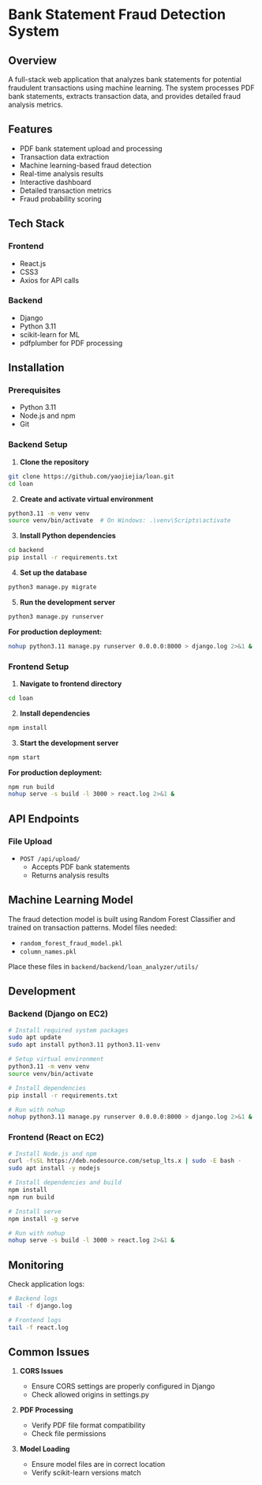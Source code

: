 
# **Bank Statement Fraud Detection System**

## **Overview**
A full-stack web application that analyzes bank statements for potential fraudulent transactions using machine learning. The system processes PDF bank statements, extracts transaction data, and provides detailed fraud analysis metrics.

## **Features**
* PDF bank statement upload and processing
* Transaction data extraction
* Machine learning-based fraud detection
* Real-time analysis results
* Interactive dashboard
* Detailed transaction metrics
* Fraud probability scoring

## **Tech Stack**

### **Frontend**
* React.js
* CSS3
* Axios for API calls

### **Backend**
* Django
* Python 3.11
* scikit-learn for ML
* pdfplumber for PDF processing

## **Installation**

### **Prerequisites**
* Python 3.11
* Node.js and npm
* Git

### **Backend Setup**

1. **Clone the repository**
```bash
git clone https://github.com/yaojiejia/loan.git
cd loan
```

2. **Create and activate virtual environment**
```bash
python3.11 -m venv venv
source venv/bin/activate  # On Windows: .\venv\Scripts\activate
```

3. **Install Python dependencies**
```bash
cd backend
pip install -r requirements.txt
```

4. **Set up the database**
```bash
python3 manage.py migrate
```

5. **Run the development server**
```bash
python3 manage.py runserver
```

**For production deployment:**
```bash
nohup python3.11 manage.py runserver 0.0.0.0:8000 > django.log 2>&1 &
```

### **Frontend Setup**

1. **Navigate to frontend directory**
```bash
cd loan
```

2. **Install dependencies**
```bash
npm install
```

3. **Start the development server**
```bash
npm start
```

**For production deployment:**
```bash
npm run build
nohup serve -s build -l 3000 > react.log 2>&1 &
```

## **API Endpoints**

### **File Upload**
* `POST /api/upload/`
  * Accepts PDF bank statements
  * Returns analysis results

## **Machine Learning Model**
The fraud detection model is built using Random Forest Classifier and trained on transaction patterns. Model files needed:
* `random_forest_fraud_model.pkl`
* `column_names.pkl`

Place these files in `backend/backend/loan_analyzer/utils/`

## **Development**

### **Backend (Django on EC2)**
```bash
# Install required system packages
sudo apt update
sudo apt install python3.11 python3.11-venv

# Setup virtual environment
python3.11 -m venv venv
source venv/bin/activate

# Install dependencies
pip install -r requirements.txt

# Run with nohup
nohup python3.11 manage.py runserver 0.0.0.0:8000 > django.log 2>&1 &
```

### **Frontend (React on EC2)**
```bash
# Install Node.js and npm
curl -fsSL https://deb.nodesource.com/setup_lts.x | sudo -E bash -
sudo apt install -y nodejs

# Install dependencies and build
npm install
npm run build

# Install serve
npm install -g serve

# Run with nohup
nohup serve -s build -l 3000 > react.log 2>&1 &
```

## **Monitoring**

Check application logs:
```bash
# Backend logs
tail -f django.log

# Frontend logs
tail -f react.log
```

## **Common Issues**

1. **CORS Issues**
   * Ensure CORS settings are properly configured in Django
   * Check allowed origins in settings.py

2. **PDF Processing**
   * Verify PDF file format compatibility
   * Check file permissions

3. **Model Loading**
   * Ensure model files are in correct location
   * Verify scikit-learn versions match


